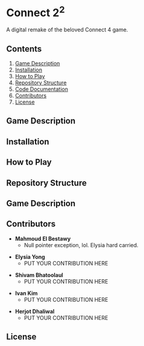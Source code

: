 <!--
Connect2^2 project README documentation. Connect2^2 is 
a digital take of the classic Connect4 game. This project
is open-source, feel free to contribute as you see best fit.

Developed by iMesh.
-->

<!-- Beginning of document -->
# Connect 2<sup>2</sup>
A digital remake of the beloved Connect 4 game.

<!-- Document navigation menu -->
## Contents
1. [Game Description](#intro) 
2. [Installation](#install)
3. [How to Play](#howToPlay)
4. [Repository Structure](#repoStructure)
5. [Code Documentation](#codeDocument)
6. [Contributors](#contributors)
7. [License](#license)

<!-- Game Description section -->
## <a name="intro"></a>Game Description

<!-- Installation section -->
## <a name="install"></a>Installation

<!-- How to Play section -->
## <a name="howToPlay"></a>How to Play

<!-- Repo Structure section -->
## <a name="repoStructure"></a>Repository Structure

<!-- Code Documentation section -->
## <a name="codeDocument"></a>Game Description

<!-- Contributors section -->
## <a name="contributors"></a>Contributors

<!-- Mahmoud's addendum -->
- **Mahmoud El Bestawy**
    - Null pointer exception, lol. Elysia hard carried.
     
<!-- Elysia's addendum -->
- **Elysia Yong**
    - PUT YOUR CONTRIBUTION HERE
     
<!-- Shivam's addendum -->
- **Shivam Bhatoolaul**
    - PUT YOUR CONTRIBUTION HERE
     
<!-- Ivan's addendum -->
- **Ivan Kim**
    - PUT YOUR CONTRIBUTION HERE
    
<!-- Herjot's addendum -->
- **Herjot Dhaliwal**
    - PUT YOUR CONTRIBUTION HERE
     
     
<!-- Liecense section -->
## <a name="license"></a>License
